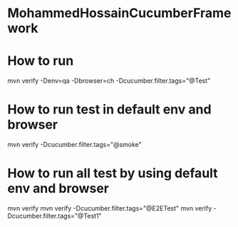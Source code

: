 # MohammedHossainCucumberFramework
# How to run

mvn verify -Denv=qa -Dbrowser=ch -Dcucumber.filter.tags="@Test"

# How to run test in default env and browser
mvn verify -Dcucumber.filter.tags="@smoke"

# How to run all test by using default env and browser
mvn verify
mvn verify -Dcucumber.filter.tags="@E2ETest"
mvn verify -Dcucumber.filter.tags="@Test1"


